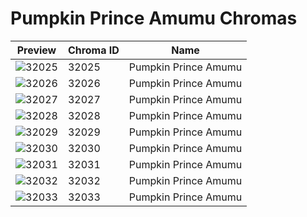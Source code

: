 # Pumpkin Prince Amumu Chromas



| Preview | Chroma ID | Name |
|---------|-----------|------|
| ![32025](https://raw.communitydragon.org/latest/plugins/rcp-be-lol-game-data/global/default/v1/champion-chroma-images/32/32025.png) | 32025 | Pumpkin Prince Amumu |
| ![32026](https://raw.communitydragon.org/latest/plugins/rcp-be-lol-game-data/global/default/v1/champion-chroma-images/32/32026.png) | 32026 | Pumpkin Prince Amumu |
| ![32027](https://raw.communitydragon.org/latest/plugins/rcp-be-lol-game-data/global/default/v1/champion-chroma-images/32/32027.png) | 32027 | Pumpkin Prince Amumu |
| ![32028](https://raw.communitydragon.org/latest/plugins/rcp-be-lol-game-data/global/default/v1/champion-chroma-images/32/32028.png) | 32028 | Pumpkin Prince Amumu |
| ![32029](https://raw.communitydragon.org/latest/plugins/rcp-be-lol-game-data/global/default/v1/champion-chroma-images/32/32029.png) | 32029 | Pumpkin Prince Amumu |
| ![32030](https://raw.communitydragon.org/latest/plugins/rcp-be-lol-game-data/global/default/v1/champion-chroma-images/32/32030.png) | 32030 | Pumpkin Prince Amumu |
| ![32031](https://raw.communitydragon.org/latest/plugins/rcp-be-lol-game-data/global/default/v1/champion-chroma-images/32/32031.png) | 32031 | Pumpkin Prince Amumu |
| ![32032](https://raw.communitydragon.org/latest/plugins/rcp-be-lol-game-data/global/default/v1/champion-chroma-images/32/32032.png) | 32032 | Pumpkin Prince Amumu |
| ![32033](https://raw.communitydragon.org/latest/plugins/rcp-be-lol-game-data/global/default/v1/champion-chroma-images/32/32033.png) | 32033 | Pumpkin Prince Amumu |